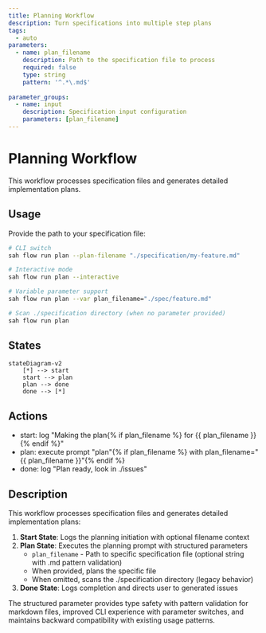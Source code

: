 ```yaml
---
title: Planning Workflow
description: Turn specifications into multiple step plans
tags:
  - auto
parameters:
  - name: plan_filename
    description: Path to the specification file to process
    required: false
    type: string
    pattern: '^.*\.md$'
    
parameter_groups:
  - name: input
    description: Specification input configuration
    parameters: [plan_filename]
---
```


# Planning Workflow

This workflow processes specification files and generates detailed implementation plans.

## Usage

Provide the path to your specification file:

```bash
# CLI switch
sah flow run plan --plan-filename "./specification/my-feature.md"

# Interactive mode
sah flow run plan --interactive

# Variable parameter support  
sah flow run plan --var plan_filename="./spec/feature.md"

# Scan ./specification directory (when no parameter provided)
sah flow run plan
```

## States

```mermaid
stateDiagram-v2
    [*] --> start
    start --> plan
    plan --> done
    done --> [*]
```

## Actions

- start: log "Making the plan{% if plan_filename %} for {{ plan_filename }}{% endif %}"
- plan: execute prompt "plan"{% if plan_filename %} with plan_filename="{{ plan_filename }}"{% endif %}
- done: log "Plan ready, look in ./issues"

## Description

This workflow processes specification files and generates detailed implementation plans:

1. **Start State**: Logs the planning initiation with optional filename context
2. **Plan State**: Executes the planning prompt with structured parameters
   - `plan_filename` - Path to specific specification file (optional string with .md pattern validation)
   - When provided, plans the specific file
   - When omitted, scans the ./specification directory (legacy behavior)
3. **Done State**: Logs completion and directs user to generated issues

The structured parameter provides type safety with pattern validation for markdown files, improved CLI experience with parameter switches, and maintains backward compatibility with existing usage patterns.
